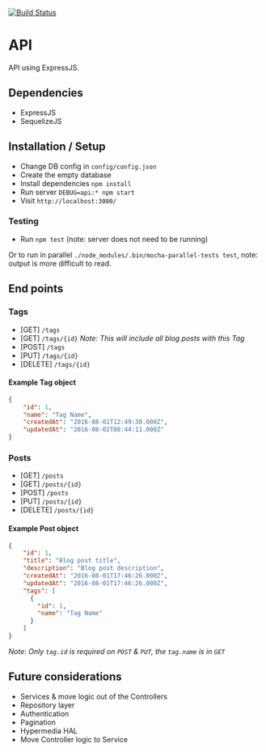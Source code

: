 [![Build Status](https://travis-ci.org/eddiejaoude/blog-api.svg?branch=master)](https://travis-ci.org/eddiejaoude/blog-api)

# API

API using ExpressJS.

## Dependencies

* ExpressJS
* SequelizeJS

## Installation / Setup

* Change DB config in `config/config.json`
* Create the empty database
* Install dependencies `npm install`
* Run server `DEBUG=api:* npm start`
* Visit `http://localhost:3000/`

### Testing

* Run `npm test` (note: server does not need to be running)

Or to run in parallel `./node_modules/.bin/mocha-parallel-tests test`, note: output is more difficult to read.

## End points

### Tags

* [GET] `/tags`
* [GET] `/tags/{id}` *Note: This will include all blog posts with this Tag*
* [POST] `/tags`
* [PUT] `/tags/{id}`
* [DELETE] `/tags/{id}`

#### Example Tag object

```json
{
    "id": 1,
    "name": "Tag Name",
    "createdAt": "2016-08-01T12:49:30.000Z",
    "updatedAt": "2016-08-02T08:44:11.000Z"
}
```

### Posts

* [GET] `/posts`
* [GET] `/posts/{id}`
* [POST] `/posts`
* [PUT] `/posts/{id}`
* [DELETE] `/posts/{id}`

#### Example Post object

```json
{
    "id": 1,
    "title": "Blog post title",
    "description": "Blog post description",
    "createdAt": "2016-08-01T17:46:26.000Z",
    "updatedAt": "2016-08-01T17:46:26.000Z",
    "tags": [
      {
        "id": 1,
        "name": "Tag Name"
      }
    ]
}
```

*Note: Only `tag.id` is required on `POST` & `PUT`, the `tag.name` is in `GET`*

## Future considerations

* Services & move logic out of the Controllers
* Repository layer
* Authentication
* Pagination
* Hypermedia HAL
* Move Controller logic to Service 
